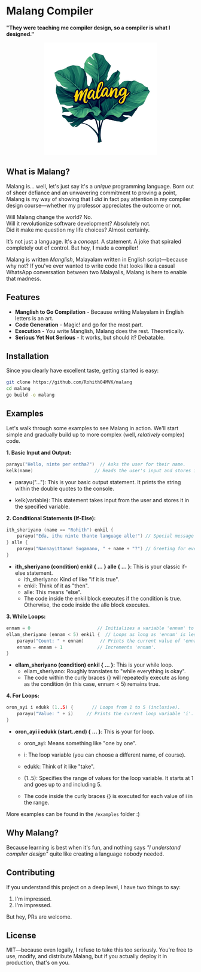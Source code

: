 # Malang Compiler  
**"They were teaching me compiler design, so a compiler is what I designed."**  
<p align="center">
<img src="./media/logo.png" height=300 width=300>
</p>

## What is Malang?
Malang is... well, let's just say it's a *unique* programming language. Born out of sheer defiance and an unwavering commitment to proving a point, Malang is my way of showing that I *did* in fact pay attention in my compiler design course—whether my professor appreciates the outcome or not.  

Will Malang change the world? No.  
Will it revolutionize software development? Absolutely not.  
Did it make me question my life choices? Almost certainly.  

It’s not just a language. It's a *concept*. A statement. A joke that spiraled completely out of control. But hey, **I** made a compiler!  

Malang is written _Manglish_, Malayalam written in English script—because why not? If you've ever wanted to write code that looks like a casual WhatsApp conversation between two Malayalis, Malang is here to enable that madness.

## Features  
- **Manglish to Go Compilation** - Because writing Malayalam in English letters is an art.  
- **Code Generation** - Magic! and go for the most part. 
- **Execution** - You write Manglish, Malang does the rest. Theoretically.  
- **Serious Yet Not Serious** - It works, but should it? Debatable.

## Installation
Since you clearly have excellent taste, getting started is easy:
```sh
git clone https://github.com/Rohith04MVK/malang
cd malang
go build -o malang
```
## Examples
Let's walk through some examples to see Malang in action. We'll start simple and gradually build up to more complex (well, *relatively* complex) code.

**1. Basic Input and Output:**

```go
parayu("Hello, ninte per entha?")  // Asks the user for their name.
kelk(name)                       // Reads the user's input and stores it in the variable 'name'.
```
- parayu("..."): This is your basic output statement. It prints the string within the double quotes to the console.

- kelk(variable): This statement takes input from the user and stores it in the specified variable.

**2. Conditional Statements (If-Else):**
```go
ith_sheriyano (name == "Rohith") enkil {
    parayu("Eda, ithu ninte thante language alle!") // Special message for Rohith (That's me :D).
} alle {
    parayu("Nannayittanu! Sugamano, " + name + "?") // Greeting for everyone else.
}
```
- **ith_sheriyano (condition) enkil { ... } alle { ... }**: This is your classic if-else statement.
    - ith_sheriyano: Kind of like "if it is true".
    - enkil: Think of it as "then".
    - alle: This means "else".
    - The code inside the enkil block executes if the condition is true. Otherwise, the code inside the alle block executes.

**3. While Loops:**
```go
ennam = 0                         // Initializes a variable 'ennam' to 0.
ellam_sheriyano (ennam < 5) enkil {  // Loops as long as 'ennam' is less than 5.
    parayu("Count: " + ennam)      // Prints the current value of 'ennam'.
    ennam = ennam + 1             // Increments 'ennam'.
}
```
- **ellam_sheriyano (condition) enkil { ... }**: This is your while loop.
    - ellam_sheriyano: Roughly translates to "while everything is okay".
    - The code within the curly braces {} will repeatedly execute as long as the condition (in this case, ennam < 5) remains true.

**4. For Loops:**
```go
oron_ayi i edukk (1..5) {       // Loops from 1 to 5 (inclusive).
    parayu("Value: " + i)     // Prints the current loop variable 'i'.
}
```

- **oron_ayi i edukk (start..end) { ... }**: This is your for loop.
    - oron_ayi: Means something like "one by one".

    - i: The loop variable (you can choose a different name, of course).

    - edukk: Think of it like "take".

    - (1..5): Specifies the range of values for the loop variable. It starts at 1 and goes up to and including 5.

    - The code inside the curly braces {} is executed for each value of i in the range.

More examples can be found in the `/examples` folder :)
## Why Malang?
Because learning is best when it's fun, and nothing says *"I understand compiler design"* quite like creating a language nobody needed.

## Contributing
If you understand this project on a deep level, I have two things to say:
1. I'm impressed.
2. I'm impressed.

But hey, PRs are welcome.

## License
MIT—because even legally, I refuse to take this too seriously. You're free to use, modify, and distribute Malang, but if you actually deploy it in production, that's on you.
